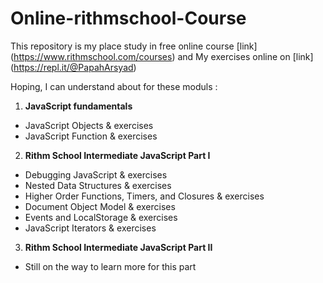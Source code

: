 # Online-rithmschool-Course
This repository is my place study in free online course [link] (https://www.rithmschool.com/courses)
and My exercises online on [link] (https://repl.it/@PapahArsyad)
 
Hoping, I can understand about for these moduls : 

1. **JavaScript fundamentals** 
* JavaScript Objects & exercises
* JavaScript Function & exercises
2. **Rithm School Intermediate JavaScript Part I**
* Debugging JavaScript & exercises
* Nested Data Structures & exercises
* Higher Order Functions, Timers, and Closures & exercises
* Document Object Model & exercises
* Events and LocalStorage & exercises
* JavaScript Iterators & exercises
3. **Rithm School Intermediate JavaScript Part II**
* Still on the way to learn more for this part
